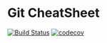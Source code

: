 # Git CheatSheet
[![Build Status](https://travis-ci.org/FaithAdekunle/git-cheatsheet.svg?branch=develop)](https://travis-ci.org/FaithAdekunle/git-cheatsheet)
[![codecov](https://codecov.io/gh/FaithAdekunle/git-cheatsheet/branch/develop/graph/badge.svg)](https://codecov.io/gh/FaithAdekunle/git-cheatsheet)
